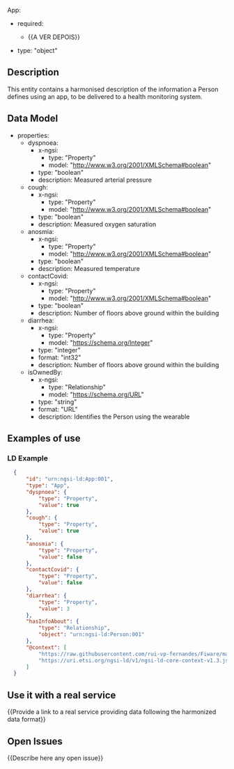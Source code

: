 App:
  - required:
    - {{A VER DEPOIS}}
    
  - type: "object"
  
  ## Description
  This entity contains a harmonised description of the information a Person defines using an app, to be delivered to a health monitoring system.
        
        
  ## Data Model
      
  - properties:  
    - dyspnoea:
      - x-ngsi:
        - type: "Property"
        - model: "http://www.w3.org/2001/XMLSchema#boolean"
      - type: "boolean"
      - description: Measured arterial pressure
    - cough:
      - x-ngsi:
        - type: "Property"
        - model: "http://www.w3.org/2001/XMLSchema#boolean"
      - type: "boolean"
      - description: Measured oxygen saturation
    - anosmia:
      - x-ngsi:
        - type: "Property"
        - model: "http://www.w3.org/2001/XMLSchema#boolean"
      - type: "boolean"
      - description: Measured temperature
    - contactCovid:
      - x-ngsi:
        - type: "Property"
        - model: "http://www.w3.org/2001/XMLSchema#boolean"
      - type: "boolean"
      - description: Number of floors above ground within the building
    - diarrhea:
      - x-ngsi:
        - type: "Property"
        - model: "https://schema.org/Integer"
      - type: "integer"
      - format: "int32"
      - description: Number of floors above ground within the building
    - isOwnedBy:
      - x-ngsi:
        - type: "Relationship"
        - model: "https://schema.org/URL"
      - type: "string"
      - format: "URL"
      - description: Identifies the Person using the wearable

  ## Examples of use

  ### LD Example

```json
  {
      "id": "urn:ngsi-ld:App:001",
      "type": "App",
      "dyspnoea": {
          "type": "Property",
          "value": true
      },
      "cough": {
          "type": "Property",
          "value": true
      },
      "anosmia": {
          "type": "Property",
          "value": false
      },
      "contactCovid": {
          "type": "Property",
          "value": false
      },
      "diarrhea": {
          "type": "Property",
          "value": 3
      },
      "hasInfoAbout": {
          "type": "Relationship",
          "object": "urn:ngsi-ld:Person:001"
      },
      "@context": [
          "https://raw.githubusercontent.com/rui-vp-fernandes/Fiware/main/context.jsonld",
          "https://uri.etsi.org/ngsi-ld/v1/ngsi-ld-core-context-v1.3.jsonld"
      ]
  }
```


  ## Use it with a real service

  {{Provide a link to a real service providing data following the harmonized data format}}

  ## Open Issues

  {{Describe here any open issue}}
